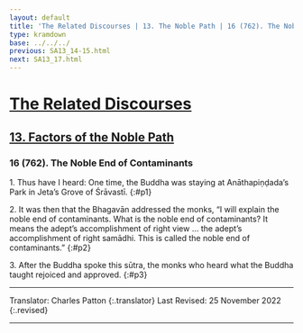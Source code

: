 ```yaml
---
layout: default
title: 'The Related Discourses | 13. The Noble Path | 16 (762). The Noble End of Contaminants'
type: kramdown
base: ../../../
previous: SA13_14-15.html
next: SA13_17.html
---
```


# [The Related Discourses](../index.html)
## [13. Factors of the Noble Path](index.html)
### 16 (762). The Noble End of Contaminants

1\. Thus have I heard: One time, the Buddha was staying at Anāthapiṇḍada’s Park in Jeta’s Grove of Śrāvastī.
{:#p1}

2\. It was then that the Bhagavān addressed the monks, “I will explain the noble end of contaminants. What is the noble end of contaminants? It means the adept’s accomplishment of right view … the adept’s accomplishment of right samādhi. This is called the noble end of contaminants.”
{:#p2}

3\. After the Buddha spoke this sūtra, the monks who heard what the Buddha taught rejoiced and approved.
{:#p3}

---

Translator: Charles Patton
{:.translator}
Last Revised: 25 November 2022
{:.revised}

---
